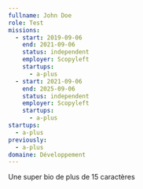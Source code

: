 ```yaml
---
fullname: John Doe
role: Test
missions:
  - start: 2019-09-06
    end: 2021-09-06
    status: independent
    employer: Scopyleft
    startups:
      - a-plus
  - start: 2021-09-06
    end: 2025-09-06
    status: independent
    employer: Scopyleft
    startups:
      - a-plus
startups:
  - a-plus
previously:
  - a-plus
domaine: Développement
---
```

Une super bio de plus de 15 caractères